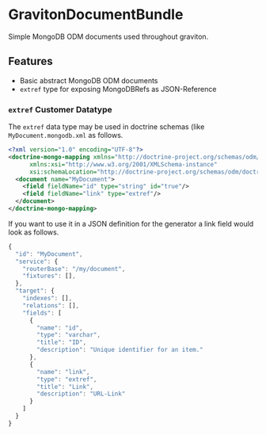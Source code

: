 # GravitonDocumentBundle

Simple MongoDB ODM documents used throughout graviton.

## Features

* Basic abstract MongoDB ODM documents
* ``extref`` type for exposing MongoDBRefs as JSON-Reference

### ``extref`` Customer Datatype

The ``extref`` data type may be used in doctrine schemas (like ``MyDocument.mongodb.xml`` as follows.

```xml
<?xml version="1.0" encoding="UTF-8"?>
<doctrine-mongo-mapping xmlns="http://doctrine-project.org/schemas/odm/doctrine-mongo-mapping"
      xmlns:xsi="http://www.w3.org/2001/XMLSchema-instance"
      xsi:schemaLocation="http://doctrine-project.org/schemas/odm/doctrine-mongo-mapping http://doctrine-project.org/schemas/odm/doctrine-mongo-mapping.xsd">
  <document name="MyDocument">
    <field fieldName="id" type="string" id="true"/>
    <field fieldName="link" type="extref"/>
  </document>
</doctrine-mongo-mapping>
```

If you want to use it in a JSON definition for the generator a link field would look as follows.

```js
{
  "id": "MyDocument",
  "service": {
    "routerBase": "/my/document",
    "fixtures": [],
  },
  "target": {
    "indexes": [],
    "relations": [],
    "fields": [
      {
        "name": "id",
        "type": "varchar",
        "title": "ID",
        "description": "Unique identifier for an item."
      },
      {
        "name": "link",
        "type": "extref",
        "title": "Link",
        "description": "URL-Link"
      }
    ]
  }
}
```
